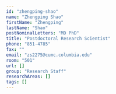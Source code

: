 ```yaml
---
id: "zhengping-shao"
name: "Zhengping Shao"
firstName: "Zhengping"
lastName: "Shao"
postNominalLetters: "MD PhD"
title: "Postdoctoral Research Scientist"
phone: "851-4785"
fax: ""
email: "zs2275@cumc.columbia.edu"
room: "501"
url: []
group: "Research Staff"
researchAreas: []
tags: []
---
```

